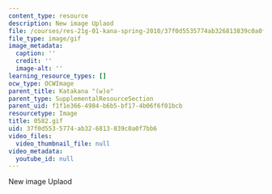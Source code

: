 ```yaml
---
content_type: resource
description: New image Uplaod
file: /courses/res-21g-01-kana-spring-2010/37f0d5535774ab326813839c0a0f7bb6_0582.gif
file_type: image/gif
image_metadata:
  caption: ''
  credit: ''
  image-alt: ''
learning_resource_types: []
ocw_type: OCWImage
parent_title: Katakana "(w)o"
parent_type: SupplementalResourceSection
parent_uid: f1f1e366-4984-b6b5-bf17-4b06f6f01bcb
resourcetype: Image
title: 0582.gif
uid: 37f0d553-5774-ab32-6813-839c0a0f7bb6
video_files:
  video_thumbnail_file: null
video_metadata:
  youtube_id: null
---
```

New image Uplaod

